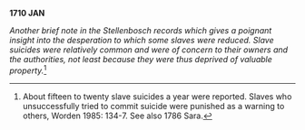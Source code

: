 **1710 JAN**

*Another brief note in the Stellenbosch records which gives a poignant
insight into the desperation to which some slaves were reduced. Slave
suicides were relatively common and were of concern to their owners and
the authorities, not least because they were thus deprived of valuable
property.*[^1]

[^1]: About fifteen to twenty slave suicides a year were reported.
    Slaves who unsuccessfully tried to commit suicide were punished as a
    warning to others, Worden 1985: 134-7. See also 1786 Sara.
